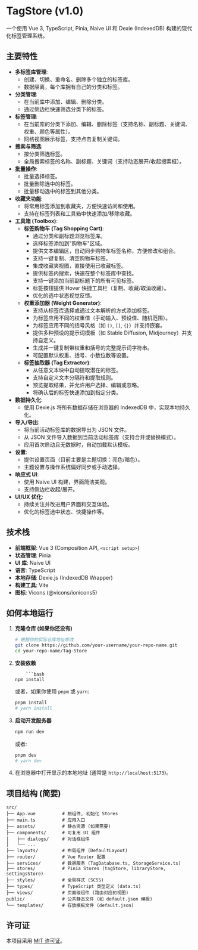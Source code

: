 # TagStore (v1.0)

一个使用 Vue 3, TypeScript, Pinia, Naive UI 和 Dexie (IndexedDB) 构建的现代化标签管理系统。

## 主要特性

*   **多标签库管理**:
    *   创建、切换、重命名、删除多个独立的标签库。
    *   数据隔离，每个库拥有自己的分类和标签。
*   **分类管理**:
    *   在当前库中添加、编辑、删除分类。
    *   通过侧边栏快速筛选分类下的标签。
*   **标签管理**:
    *   在当前库的分类下添加、编辑、删除标签（支持名称、副标题、关键词、权重、颜色等属性）。
    *   网格视图展示标签，支持点击复制关键词。
*   **搜索与筛选**:
    *   按分类筛选标签。
    *   全局搜索标签的名称、副标题、关键词（支持动态展开/收起搜索框）。
*   **批量操作**:
    *   批量选择标签。
    *   批量删除选中的标签。
    *   批量移动选中的标签到其他分类。
*   **收藏夹功能**:
    *   将常用标签添加到收藏夹，方便快速访问和使用。
    *   支持在标签列表和工具箱中快速添加/移除收藏。
*   **工具箱 (Toolbox)**:
    *   **标签购物车 (Tag Shopping Cart)**:
        *   通过分类和副标题浏览标签库。
        *   选择标签添加到"购物车"区域。
        *   提供文本编辑区，自动同步购物车标签名称，方便修改和组合。
        *   支持一键复制、清空购物车标签。
        *   集成收藏夹视图，直接使用已收藏标签。
        *   提供标签内搜索，快速在整个标签库中查找。
        *   支持一键添加当前副标题下的所有可见标签。
        *   标签按钮提供 Hover 快捷工具栏（复制、收藏/取消收藏）。
        *   优化的选中状态视觉反馈。
    *   **权重添加器 (Weight Generator)**:
        *   支持从标签库选择或通过文本解析的方式添加标签。
        *   为标签应用不同的权重值（手动输入、预设值、随机范围）。
        *   为标签应用不同的括号风格（如 `()`, `[]`, `{}`）并支持嵌套。
        *   提供多种预设的提示词模板（如 Stable Diffusion, Midjourney）并支持自定义。
        *   生成并一键复制带权重和括号的完整提示词字符串。
        *   可配置默认权重、括号、小数位数等设置。
    *   **标签抽取器 (Tag Extractor)**:
        *   从任意文本块中自动提取潜在的标签。
        *   支持自定义文本分隔符和提取规则。
        *   预览提取结果，并允许用户选择、编辑或忽略。
        *   将确认后的标签快速添加到指定分类。
*   **数据持久化**:
    *   使用 Dexie.js 将所有数据存储在浏览器的 IndexedDB 中，实现本地持久化。
*   **导入/导出**:
    *   将当前活动标签库的数据导出为 JSON 文件。
    *   从 JSON 文件导入数据到当前活动标签库（支持合并或替换模式）。
    *   应用首次启动且无数据时，自动加载默认模板。
*   **设置**:
    *   提供设置页面（目前主要是主题切换：亮色/暗色）。
    *   主题设置与操作系统偏好同步或手动选择。
*   **响应式 UI**:
    *   使用 Naive UI 构建，界面简洁美观。
    *   支持侧边栏收起/展开。
*   **UI/UX 优化**:
    *   持续关注并改进用户界面和交互体验。
    *   优化的标签选中状态、快捷操作等。

## 技术栈

*   **前端框架**: Vue 3 (Composition API, `<script setup>`)
*   **状态管理**: Pinia
*   **UI 库**: Naive UI
*   **语言**: TypeScript
*   **本地存储**: Dexie.js (IndexedDB Wrapper)
*   **构建工具**: Vite
*   **图标**: Vicons (@vicons/ionicons5)

## 如何本地运行

1.  **克隆仓库 (如果你还没有)**
    ```bash
    # 根据你的实际仓库地址修改
    git clone https://github.com/your-username/your-repo-name.git 
    cd your-repo-name/Tag-Store 
    ```
2.  **安装依赖**
    ```
        ```bash
    npm install 
    ```
    或者，如果你使用 `pnpm` 或 `yarn`:
    ```bash
    pnpm install
    # yarn install
    ```
3.  **启动开发服务器**
    ```bash
    npm run dev
    ```
    或者:
    ```bash
    pnpm dev
    # yarn dev
    ```
4.  在浏览器中打开显示的本地地址 (通常是 `http://localhost:5173`)。

## 项目结构 (简要)

```
src/
├── App.vue          # 根组件, 初始化 Stores
├── main.ts          # 应用入口
├── assets/          # 静态资源 (如果需要)
├── components/      # 可复用 UI 组件
│   ├── dialogs/     # 对话框组件
│   └── ...
├── layouts/         # 布局组件 (DefaultLayout)
├── router/          # Vue Router 配置
├── services/        # 数据服务 (TagDatabase.ts, StorageService.ts)
├── stores/          # Pinia Stores (tagStore, libraryStore, settingsStore)
├── styles/          # 全局样式 (SCSS)
├── types/           # TypeScript 类型定义 (data.ts)
├── views/           # 页面级组件 (路由对应的视图)
public/              # 公共静态文件 (如 default.json 模板)
└── templates/       # 存放模板文件 (default.json)
```

## 许可证

本项目采用 [MIT 许可证](LICENSE)。
